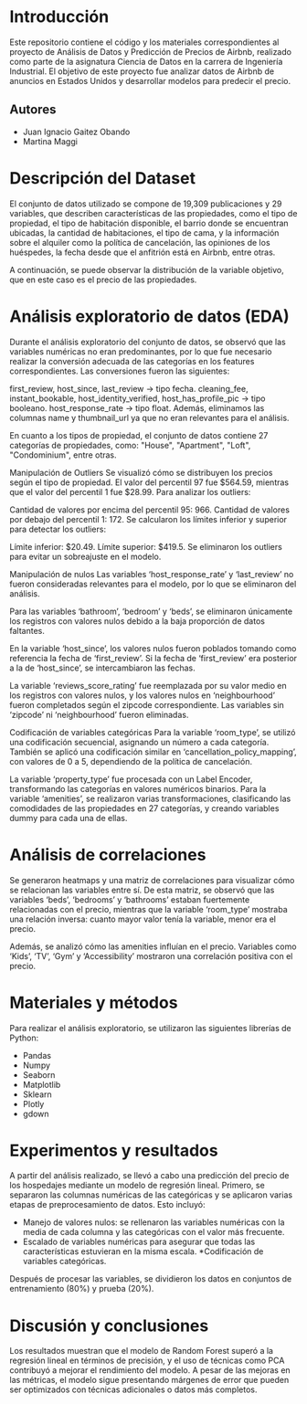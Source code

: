 # Introducción
Este repositorio contiene el código y los materiales correspondientes al proyecto de Análisis de Datos y Predicción de Precios de Airbnb, realizado como parte de la asignatura Ciencia de Datos en la carrera de Ingeniería Industrial. El objetivo de este proyecto fue analizar datos de Airbnb de anuncios en Estados Unidos y desarrollar modelos para predecir el precio.

## Autores

* Juan Ignacio Gaitez Obando
* Martina Maggi

# Descripción del Dataset
El conjunto de datos utilizado se compone de 19,309 publicaciones y 29 variables, que describen características de las propiedades, como el tipo de propiedad, el tipo de habitación disponible, el barrio donde se encuentran ubicadas, la cantidad de habitaciones, el tipo de cama, y la información sobre el alquiler como la política de cancelación, las opiniones de los huéspedes, la fecha desde que el anfitrión está en Airbnb, entre otras.

A continuación, se puede observar la distribución de la variable objetivo, que en este caso es el precio de las propiedades.

# Análisis exploratorio de datos (EDA)
Durante el análisis exploratorio del conjunto de datos, se observó que las variables numéricas no eran predominantes, por lo que fue necesario realizar la conversión adecuada de las categorías en los features correspondientes. Las conversiones fueron las siguientes:

first_review, host_since, last_review → tipo fecha.
cleaning_fee, instant_bookable, host_identity_verified, host_has_profile_pic → tipo booleano.
host_response_rate → tipo float.
Además, eliminamos las columnas name y thumbnail_url ya que no eran relevantes para el análisis.

En cuanto a los tipos de propiedad, el conjunto de datos contiene 27 categorías de propiedades, como: "House", "Apartment", "Loft", "Condominium", entre otras.

Manipulación de Outliers
Se visualizó cómo se distribuyen los precios según el tipo de propiedad. El valor del percentil 97 fue $564.59, mientras que el valor del percentil 1 fue $28.99. Para analizar los outliers:

Cantidad de valores por encima del percentil 95: 966.
Cantidad de valores por debajo del percentil 1: 172.
Se calcularon los límites inferior y superior para detectar los outliers:

Límite inferior: $20.49.
Límite superior: $419.5.
Se eliminaron los outliers para evitar un sobreajuste en el modelo.

Manipulación de nulos
Las variables ‘host_response_rate’ y ‘last_review’ no fueron consideradas relevantes para el modelo, por lo que se eliminaron del análisis.

Para las variables ‘bathroom’, ‘bedroom’ y ‘beds’, se eliminaron únicamente los registros con valores nulos debido a la baja proporción de datos faltantes.

En la variable ‘host_since’, los valores nulos fueron poblados tomando como referencia la fecha de ‘first_review’. Si la fecha de ‘first_review’ era posterior a la de ‘host_since’, se intercambiaron las fechas.

La variable ‘reviews_score_rating’ fue reemplazada por su valor medio en los registros con valores nulos, y los valores nulos en ‘neighbourhood’ fueron completados según el zipcode correspondiente. Las variables sin ‘zipcode’ ni ‘neighbourhood’ fueron eliminadas.

Codificación de variables categóricas
Para la variable ‘room_type’, se utilizó una codificación secuencial, asignando un número a cada categoría. También se aplicó una codificación similar en ‘cancellation_policy_mapping’, con valores de 0 a 5, dependiendo de la política de cancelación.

La variable ‘property_type’ fue procesada con un Label Encoder, transformando las categorías en valores numéricos binarios. Para la variable ‘amenities’, se realizaron varias transformaciones, clasificando las comodidades de las propiedades en 27 categorías, y creando variables dummy para cada una de ellas.

# Análisis de correlaciones
Se generaron heatmaps y una matriz de correlaciones para visualizar cómo se relacionan las variables entre sí. De esta matriz, se observó que las variables ‘beds’, ‘bedrooms’ y ‘bathrooms’ estaban fuertemente relacionadas con el precio, mientras que la variable ‘room_type’ mostraba una relación inversa: cuanto mayor valor tenía la variable, menor era el precio.

Además, se analizó cómo las amenities influían en el precio. Variables como ‘Kids’, ‘TV’, ‘Gym’ y ‘Accessibility’ mostraron una correlación positiva con el precio.

# Materiales y métodos
Para realizar el análisis exploratorio, se utilizaron las siguientes librerías de Python:

* Pandas
* Numpy
* Seaborn
* Matplotlib
* Sklearn
* Plotly
* gdown


# Experimentos y resultados
A partir del análisis realizado, se llevó a cabo una predicción del precio de los hospedajes mediante un modelo de regresión lineal. Primero, se separaron las columnas numéricas de las categóricas y se aplicaron varias etapas de preprocesamiento de datos. Esto incluyó:

* Manejo de valores nulos: se rellenaron las variables numéricas con la media de cada columna y las categóricas con el valor más frecuente.
* Escalado de variables numéricas para asegurar que todas las características estuvieran en la misma escala.
*Codificación de variables categóricas.

Después de procesar las variables, se dividieron los datos en conjuntos de entrenamiento (80%) y prueba (20%). 

# Discusión y conclusiones

Los resultados muestran que el modelo de Random Forest superó a la regresión lineal en términos de precisión, y el uso de técnicas como PCA contribuyó a mejorar el rendimiento del modelo. A pesar de las mejoras en las métricas, el modelo sigue presentando márgenes de error que pueden ser optimizados con técnicas adicionales o datos más completos.
